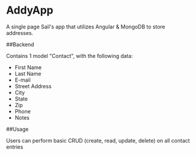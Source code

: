 # AddyApp

A single page Sail's app that utilizes Angular & MongoDB to store addresses.


##Backend

Contains 1 model "Contact", with the following data:

* First Name
* Last Name
* E-mail
* Street Address
* City
* State
* Zip
* Phone
* Notes

##Usage

Users can perform basic CRUD (create, read, update, delete) on all contact entries